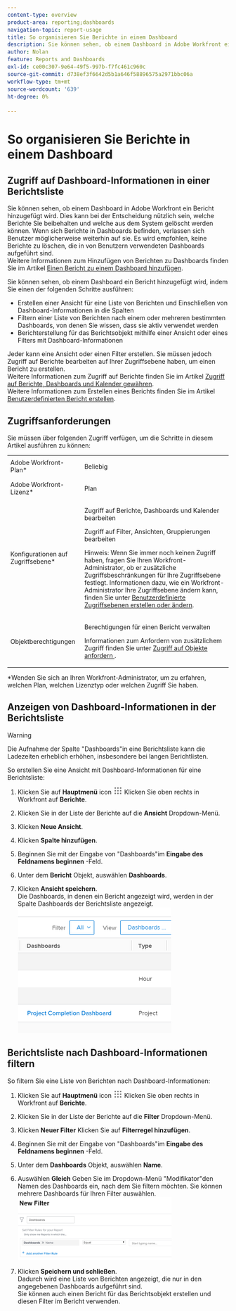 ```yaml
---
content-type: overview
product-area: reporting;dashboards
navigation-topic: report-usage
title: So organisieren Sie Berichte in einem Dashboard
description: Sie können sehen, ob einem Dashboard in Adobe Workfront ein Bericht hinzugefügt wird. Dies kann bei der Entscheidung nützlich sein, welche Berichte Sie beibehalten und welche aus dem System gelöscht werden können. Wenn sich Berichte in Dashboards befinden, verlassen sich Benutzer möglicherweise weiterhin auf sie. Es wird empfohlen, keine Berichte zu löschen, die in von Benutzern verwendeten Dashboards aufgeführt sind. Weitere Informationen zum Hinzufügen von Berichten zu Dashboards finden Sie im Artikel Bericht zu einem Dashboard hinzufügen .
author: Nolan
feature: Reports and Dashboards
exl-id: ce00c307-9e64-49f5-997b-f7fc461c960c
source-git-commit: d738ef3f6642d5b1a646f58896575a2971bbc06a
workflow-type: tm+mt
source-wordcount: '639'
ht-degree: 0%

---
```


# So organisieren Sie Berichte in einem Dashboard

## Zugriff auf Dashboard-Informationen in einer Berichtsliste

Sie können sehen, ob einem Dashboard in Adobe Workfront ein Bericht hinzugefügt wird. Dies kann bei der Entscheidung nützlich sein, welche Berichte Sie beibehalten und welche aus dem System gelöscht werden können. Wenn sich Berichte in Dashboards befinden, verlassen sich Benutzer möglicherweise weiterhin auf sie. Es wird empfohlen, keine Berichte zu löschen, die in von Benutzern verwendeten Dashboards aufgeführt sind.\
Weitere Informationen zum Hinzufügen von Berichten zu Dashboards finden Sie im Artikel [Einen Bericht zu einem Dashboard hinzufügen](../../../reports-and-dashboards/dashboards/creating-and-managing-dashboards/add-report-dashboard.md).

Sie können sehen, ob einem Dashboard ein Bericht hinzugefügt wird, indem Sie einen der folgenden Schritte ausführen:

* Erstellen einer Ansicht für eine Liste von Berichten und Einschließen von Dashboard-Informationen in die Spalten
* Filtern einer Liste von Berichten nach einem oder mehreren bestimmten Dashboards, von denen Sie wissen, dass sie aktiv verwendet werden
* Berichterstellung für das Berichtsobjekt mithilfe einer Ansicht oder eines Filters mit Dashboard-Informationen

Jeder kann eine Ansicht oder einen Filter erstellen. Sie müssen jedoch Zugriff auf Berichte bearbeiten auf Ihrer Zugriffsebene haben, um einen Bericht zu erstellen.\
Weitere Informationen zum Zugriff auf Berichte finden Sie im Artikel [Zugriff auf Berichte, Dashboards und Kalender gewähren](../../../administration-and-setup/add-users/configure-and-grant-access/grant-access-reports-dashboards-calendars.md).\
Weitere Informationen zum Erstellen eines Berichts finden Sie im Artikel [Benutzerdefinierten Bericht erstellen](../../../reports-and-dashboards/reports/creating-and-managing-reports/create-custom-report.md).

## Zugriffsanforderungen

Sie müssen über folgenden Zugriff verfügen, um die Schritte in diesem Artikel ausführen zu können:

<table style="table-layout:auto"> 
 <col> 
 <col> 
 <tbody> 
  <tr> 
   <td role="rowheader">Adobe Workfront-Plan*</td> 
   <td> <p>Beliebig</p> </td> 
  </tr> 
  <tr> 
   <td role="rowheader">Adobe Workfront-Lizenz*</td> 
   <td> <p>Plan </p> </td> 
  </tr> 
  <tr> 
   <td role="rowheader">Konfigurationen auf Zugriffsebene*</td> 
   <td> <p>Zugriff auf Berichte, Dashboards und Kalender bearbeiten</p> <p>Zugriff auf Filter, Ansichten, Gruppierungen bearbeiten</p> <p>Hinweis: Wenn Sie immer noch keinen Zugriff haben, fragen Sie Ihren Workfront-Administrator, ob er zusätzliche Zugriffsbeschränkungen für Ihre Zugriffsebene festlegt. Informationen dazu, wie ein Workfront-Administrator Ihre Zugriffsebene ändern kann, finden Sie unter <a href="../../../administration-and-setup/add-users/configure-and-grant-access/create-modify-access-levels.md" class="MCXref xref">Benutzerdefinierte Zugriffsebenen erstellen oder ändern</a>.</p> </td> 
  </tr> 
  <tr> 
   <td role="rowheader">Objektberechtigungen</td> 
   <td> <p>Berechtigungen für einen Bericht verwalten</p> <p>Informationen zum Anfordern von zusätzlichem Zugriff finden Sie unter <a href="../../../workfront-basics/grant-and-request-access-to-objects/request-access.md" class="MCXref xref">Zugriff auf Objekte anfordern </a>.</p> </td> 
  </tr> 
 </tbody> 
</table>

&#42;Wenden Sie sich an Ihren Workfront-Administrator, um zu erfahren, welchen Plan, welchen Lizenztyp oder welchen Zugriff Sie haben.

## Anzeigen von Dashboard-Informationen in der Berichtsliste

>[!WARNING]
>
>Die Aufnahme der Spalte &quot;Dashboards&quot;in eine Berichtsliste kann die Ladezeiten erheblich erhöhen, insbesondere bei langen Berichtlisten.

So erstellen Sie eine Ansicht mit Dashboard-Informationen für eine Berichtsliste:

1. Klicken Sie auf **Hauptmenü** icon ![](assets/main-menu-icon.png) Klicken Sie oben rechts in Workfront auf **Berichte**.
1. Klicken Sie in der Liste der Berichte auf die **Ansicht** Dropdown-Menü.
1. Klicken **Neue Ansicht**.
1. Klicken **Spalte hinzufügen**.
1. Beginnen Sie mit der Eingabe von &quot;Dashboards&quot;im **Eingabe des Feldnamens beginnen** -Feld.
1. Unter dem **Bericht** Objekt, auswählen **Dashboards**.

1. Klicken **Ansicht speichern**.\
   Die Dashboards, in denen ein Bericht angezeigt wird, werden in der Spalte Dashboards der Berichtsliste angezeigt.\
   ![](assets/qs-dashboards-in-report-view.png)

## Berichtsliste nach Dashboard-Informationen filtern

So filtern Sie eine Liste von Berichten nach Dashboard-Informationen:

1. Klicken Sie auf **Hauptmenü** icon ![](assets/main-menu-icon.png) Klicken Sie oben rechts in Workfront auf **Berichte**.

1. Klicken Sie in der Liste der Berichte auf die **Filter** Dropdown-Menü.
1. Klicken **Neuer Filter** Klicken Sie auf **Filterregel hinzufügen**.

1. Beginnen Sie mit der Eingabe von &quot;Dashboards&quot;im **Eingabe des Feldnamens beginnen** -Feld.

1. Unter dem **Dashboards** Objekt, auswählen **Name**.

1. Auswählen **Gleich** Geben Sie im Dropdown-Menü &quot;Modifikator&quot;den Namen des Dashboards ein, nach dem Sie filtern möchten. Sie können mehrere Dashboards für Ihren Filter auswählen.\
   ![](assets/qs-dashboards-in-report-filters-350x143.png)

1. Klicken **Speichern und schließen**.\
   Dadurch wird eine Liste von Berichten angezeigt, die nur in den angegebenen Dashboards aufgeführt sind.\
   Sie können auch einen Bericht für das Berichtsobjekt erstellen und diesen Filter im Bericht verwenden.
